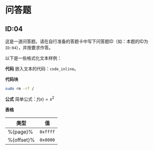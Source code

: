 # 问答题
## ID:04
这是一道问答题。请在自行准备的答题卡中写下问答题ID（如：本题的ID为`ID:04`），并按要求作答。

以下是一些格式化文本样例：

**代码**
嵌入文本的代码：`code_inline`。

**代码块**
```bash
sudo rm -rf /
```
**公式**
简单公式：$f(x)=x^2$

**表格**

| 类型 | 值 |
|---|---|
| %{page}% | `0xffff` |
| %{offset}% | `0x0000`|
